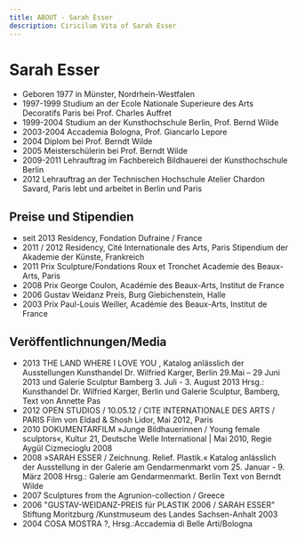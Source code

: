 ```yaml
---
title: ABOUT - Sarah Esser
description: Ciricilum Vita of Sarah Esser
---
```

# Sarah Esser

- Geboren 1977 in Münster, Nordrhein-Westfalen
- 1997-1999 Studium an der Ecole Nationale Superieure des Arts Decoratifs Paris bei Prof. Charles Auffret
- 1999-2004 Studium an der Kunsthochschule Berlin, Prof. Bernd Wilde
- 2003-2004 Accademia Bologna, Prof. Giancarlo Lepore
- 2004 Diplom bei Prof. Berndt Wilde
- 2005 Meisterschülerin bei Prof. Berndt Wilde
- 2009-2011 Lehrauftrag im Fachbereich Bildhauerei der Kunsthochschule Berlin
- 2012	Lehrauftrag an der Technischen Hochschule Atelier Chardon Savard, Paris lebt und arbeitet in Berlin und Paris

## Preise und Stipendien

- seit 2013 Residency, Fondation Dufraine / France
- 2011 / 2012 Residency, Cité Internationale des Arts, Paris Stipendium der Akademie der Künste, Frankreich
- 2011 Prix Sculpture/Fondations Roux et Tronchet Academie des Beaux-Arts, Paris
- 2008 Prix George Coulon, Académie des Beaux-Arts, Institut de France
- 2006 Gustav Weidanz Preis, Burg Giebichenstein, Halle
- 2003 Prix Paul-Louis Weiller, Académie des Beaux-Arts, Institut de France

## Veröffentlichnungen/Media

- 2013 THE LAND WHERE I LOVE YOU , Katalog anlässlich der Ausstellungen Kunsthandel Dr. Wilfried Karger, Berlin 29.Mai – 29 Juni 2013 und Galerie Sculptur Bamberg 3. Juli - 3. August 2013 Hrsg.: Kunsthandel Dr. Wilfried Karger, Berlin und Galerie Sculptur, Bamberg, Text von Annette Pas
- 2012 OPEN STUDIOS / 10.05.12 / CITE INTERNATIONALE DES ARTS / PARIS Film von Eldad & Shosh Lidor, Mai 2012, Paris
- 2010 DOKUMENTARFILM »Junge Bildhauerinnen / Young female sculptors«, Kultur 21, Deutsche Welle International | Mai 2010, Regie Aygül Cizmecioglu 2008
- 2008 »SARAH ESSER / Zeichnung. Relief. Plastik.« Katalog anlässlich der Ausstellung in der Galerie am Gendarmenmarkt vom 25. Januar - 9. März 2008 Hrsg.: Galerie am Gendarmenmarkt. Berlin Text von Berndt Wilde
- 2007 Sculptures from the Agrunion-collection / Greece
- 2006 "GUSTAV-WEIDANZ-PREIS für PLASTIK 2006 / SARAH ESSER" Stiftung Moritzburg /Kunstmuseum des Landes Sachsen-Anhalt 2003
- 2004 COSA MOSTRA ?, Hrsg.:Accademia di Belle Arti/Bologna
